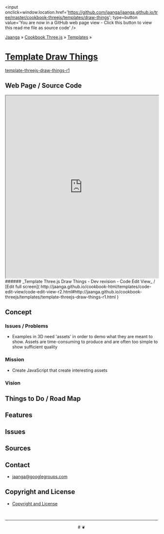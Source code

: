 <span style=display:none; >[You are now in a GitHub source code view - click this link to view this read me file as a web page]( http://jaanga.github.io/cookbook-threejs/templates/draw-things/index.html  "View file as a web page." ) </span>
<input onclick=window.location.href='https://github.com/jaanga/jaanga.github.io/tree/master/cookbook-threejs/templates/draw-things'; type=button  value='You are now in a GitHub web page view - Click this button to view this read me file as source code' />

[Jaanga]( http://jaanga.github.io// ) » [Cookbook Three.js]( http://jaanga.github.io/cookbook-threejs/ ) » 
[Templates]( https://github.com/jaanga/jaanga.github.io/tree/master/cookbook-threejs/templates/ ) »

[Template Draw Things]( index.html )
===

[template-threejs-draw-things-r1]( template-threejs-draw-things-r1.html )

## Web Page / Source Code

<iframe class=ifr src=http://jaanga.github.io/cookbook-html/templates/code-edit-view/code-edit-view-r2.html#http://jaanga.github.io/cookbook-threejs/templates/draw-things/template-threejs-draw-things-r1.html width=100% height=600px ></iframe>  
###### _Template Three.js Draw Things - Dev revision - Code Edit View_ /  [Edit full screen]( http://jaanga.github.io/cookbook-html/templates/code-edit-view/code-edit-view-r2.html#http://jaanga.github.io/cookbook-threejs/templates/template-threejs-draw-things-r1.html )


## Concept

### Issues / Problems
<!--

The general format is an adaptation of the ideas developed in Alexander's _et al_ [A Patttern Language]( https://books.google.com/books?id=hwAHmktpk5IC&pg=PR10#v=onepage&q&f=false ) - as sammarized on page 10.

Each pattern describes a problem which occurs over and over again in our environment, and then describes the core of the solution to that problem, in such a way that you can use this solution a million times over, without ever doing it the same way twice.

patterns are descriptions of common problems and proposal for the solutions that can be used repeatedly every time the problem is encountered and producing an different outcome.

-->

* Examples in 3D need 'assets' in order to demo what they are meant to show. Assets are time-consuming to produce and are often too simple to show sufficient quality 


### Mission
<!-- a statement of a rationale, applicable now as well as in the future -->

* Create JavaScript that create interesting assets

### Vision
<!--  a descriptive picture of a desired future state -->


## Things to Do / Road Map


## Features


## Issues

 
## Sources


## Contact

* jaanga@googlegroups.com

## Copyright and License

* [Copyright and License]( http://jaanga.github.io/#http://jaanga.github.io/jaanga-copyright-and-mit-license.md ) 

<br>

***

<center title="dingbat" >
# <a href=javascript:window.scrollTo(0,0); style=text-decoration:none; >❦</a>
</center>



